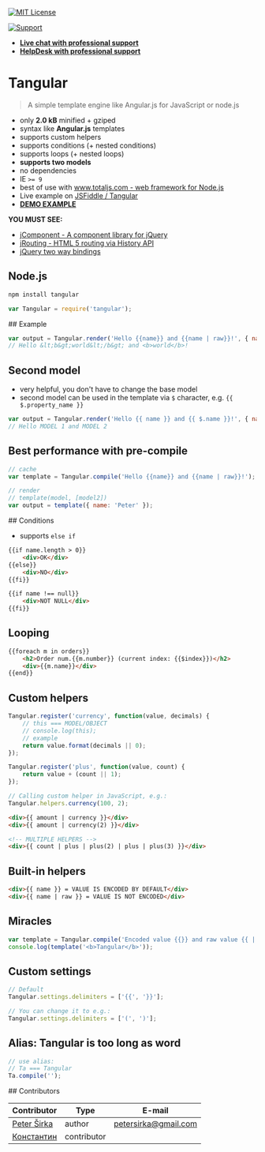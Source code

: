 [![MIT License][license-image]][license-url]

[![Support](https://www.totaljs.com/img/button-support.png)](https://www.totaljs.com/support/)

- [__Live chat with professional support__](https://messenger.totaljs.com)
- [__HelpDesk with professional support__](https://helpdesk.totaljs.com)

# Tangular

> A simple template engine like Angular.js for JavaScript or node.js

- only __2.0 kB__ minified + gziped
- syntax like __Angular.js__ templates
- supports custom helpers
- supports conditions (+ nested conditions)
- supports loops (+ nested loops)
- __supports two models__
- no dependencies
- IE `>= 9`
- best of use with [www.totaljs.com - web framework for Node.js](http://www.totaljs.com)
- Live example on [JSFiddle / Tangular](http://jsfiddle.net/petersirka/ftfvba65/2/)
- [__DEMO EXAMPLE__](http://example.jcomponent.org)

__YOU MUST SEE:__

- [jComponent - A component library for jQuery](https://github.com/petersirka/jComponent)
- [jRouting - HTML 5 routing via History API](https://github.com/petersirka/jRouting)
- [jQuery two way bindings](https://github.com/petersirka/jquery.bindings)


## Node.js

```bash
npm install tangular
```

```javascript
var Tangular = require('tangular');
```

## Example

```javascript
var output = Tangular.render('Hello {{name}} and {{name | raw}}!', { name: '<b>world</b>' });
// Hello &lt;b&gt;world&lt;/b&gt; and <b>world</b>!
```

## Second model

- very helpful, you don't have to change the base model
- second model can be used in the template via `$` character, e.g. `{{ $.property_name }}`

```javascript
var output = Tangular.render('Hello {{ name }} and {{ $.name }}!', { name: 'MODEL 1' }, { name: 'MODEL 2'});
// Hello MODEL 1 and MODEL 2
```


## Best performance with pre-compile

```javascript
// cache
var template = Tangular.compile('Hello {{name}} and {{name | raw}}!');

// render
// template(model, [model2])
var output = template({ name: 'Peter' });
```

## Conditions

- supports `else if`

```html
{{if name.length > 0}}
    <div>OK</div>
{{else}}
    <div>NO</div>
{{fi}}
```

```html
{{if name !== null}}
    <div>NOT NULL</div>
{{fi}}
```

## Looping

```html
{{foreach m in orders}}
    <h2>Order num.{{m.number}} (current index: {{$index}})</h2>
    <div>{{m.name}}</div>
{{end}}
```

## Custom helpers

```javascript
Tangular.register('currency', function(value, decimals) {
    // this === MODEL/OBJECT
    // console.log(this);
    // example
    return value.format(decimals || 0);
});

Tangular.register('plus', function(value, count) {
    return value + (count || 1);
});

// Calling custom helper in JavaScript, e.g.:
Tangular.helpers.currency(100, 2);
```

```html
<div>{{ amount | currency }}</div>
<div>{{ amount | currency(2) }}</div>

<!-- MULTIPLE HELPERS -->
<div>{{ count | plus | plus(2) | plus | plus(3) }}</div>
```

## Built-in helpers

```html
<div>{{ name }} = VALUE IS ENCODED BY DEFAULT</div>
<div>{{ name | raw }} = VALUE IS NOT ENCODED</div>
```

## Miracles

```javascript
var template = Tangular.compile('Encoded value {{}} and raw value {{ | raw }}.');
console.log(template('<b>Tangular</b>'));
```

## Custom settings

```javascript
// Default
Tangular.settings.delimiters = ['{{', '}}'];

// You can change it to e.g.:
Tangular.settings.delimiters = ['(', ')'];
```

## Alias: Tangular is too long as word

```javascript
// use alias:
// Ta === Tangular
Ta.compile('');
```

## Contributors

| Contributor | Type | E-mail |
|-------------|------|--------|
| [Peter Širka](https://www.petersirka.eu) | author  | <petersirka@gmail.com> |
| [Константин](https://github.com/bashkos) | contributor |

[license-image]: http://img.shields.io/badge/license-MIT-blue.svg?style=flat
[license-url]: license.txt
